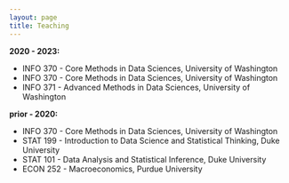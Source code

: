 ```yaml
---
layout: page
title: Teaching
---
```


**2020 - 2023:**

- INFO 370 - Core Methods in Data Sciences, University of Washington
- INFO 370 - Core Methods in Data Sciences, University of Washington
- INFO 371 - Advanced Methods in Data Sciences, University of Washington

**prior - 2020:**

- INFO 370 - Core Methods in Data Sciences, University of Washington
- STAT 199 - Introduction to Data Science and Statistical Thinking, Duke University
- STAT 101 - Data Analysis and Statistical Inference, Duke University
- ECON 252 - Macroeconomics, Purdue University
